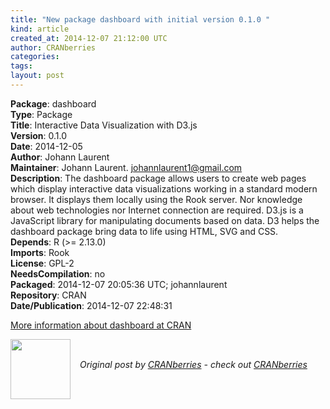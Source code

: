 ```yaml
---
title: "New package dashboard with initial version 0.1.0 "
kind: article
created_at: 2014-12-07 21:12:00 UTC
author: CRANberries
categories: 
tags: 
layout: post
---
```

<strong>Package</strong>: dashboard<br>
<strong>Type</strong>: Package<br>
<strong>Title</strong>: Interactive Data Visualization with D3.js<br>
<strong>Version</strong>: 0.1.0<br>
<strong>Date</strong>: 2014-12-05<br>
<strong>Author</strong>: Johann Laurent<br>
<strong>Maintainer</strong>: Johann Laurent. <johannlaurent1@gmail.com><br>
<strong>Description</strong>: The dashboard package allows users to create web pages which display
interactive data visualizations working in a standard modern browser. It displays them locally
using the Rook server. Nor knowledge about web technologies nor Internet connection are
required. D3.js is a JavaScript library for manipulating documents based on data.
D3 helps the dashboard package bring data to life using HTML, SVG and CSS.<br>
<strong>Depends</strong>: R (>= 2.13.0)<br>
<strong>Imports</strong>: Rook<br>
<strong>License</strong>: GPL-2<br>
<strong>NeedsCompilation</strong>: no<br>
<strong>Packaged</strong>: 2014-12-07 20:05:36 UTC; johannlaurent<br>
<strong>Repository</strong>: CRAN<br>
<strong>Date/Publication</strong>: 2014-12-07 22:48:31<br>

<p>
<a href="http://cran.r-project.org/web/packages/dashboard/index.html">More information about dashboard at CRAN</a><div class="author">
  <img src="" style="width: 96px; height: 96;">
  <span style="position: absolute; padding: 32px 15px;">
    <i>Original post by <a href="http://twitter.com/">CRANberries</a> - check out <a href="http://dirk.eddelbuettel.com/cranberries">CRANberries   </a></i>
  </span>
</div>
